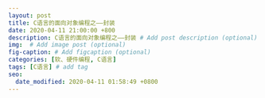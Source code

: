 ```yaml
---
layout: post
title: C语言的面向对象编程之——封装
date: 2020-04-11 21:00:00 +800
description: C语言的面向对象编程之——封装 # Add post description (optional)
img:  # Add image post (optional)
fig-caption: # Add figcaption (optional)
categories: [软、硬件编程, C语言]
tags: [C语言] # add tag
seo:
  date_modified: 2020-04-11 01:58:49 +0800
---
```


